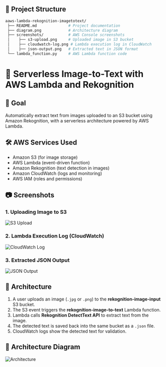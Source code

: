 ## 📂 Project Structure
```bash
aaws-lambda-rekognition-imagetotext/
 ├── README.md              # Project documentation
 ├── diagram.png            # Architecture diagram
 ├── screenshots/           # AWS Console screenshots
 │    ├── s3-upload.png     # Uploaded image in S3 bucket
 │    ├── cloudwatch-log.png # Lambda execution log in CloudWatch
 │    ├── json-output.png   # Extracted text in JSON format
 └── lambda_function.py     # AWS Lambda function code

```
# 🚀 Serverless Image-to-Text with AWS Lambda and Rekognition

## 🎯 Goal
Automatically extract text from images uploaded to an S3 bucket using Amazon Rekognition, with a serverless architecture powered by AWS Lambda.

## 🛠 AWS Services Used
- Amazon S3 (for image storage)
- AWS Lambda (event-driven function)
- Amazon Rekognition (text detection in images)
- Amazon CloudWatch (logs and monitoring)
- AWS IAM (roles and permissions)

## 📷 Screenshots

### 1. Uploading Image to S3
![S3 Upload](screenshots/s3-upload.jpeg)

### 2. Lambda Execution Log (CloudWatch)
![CloudWatch Log](screenshots/cloudwatch-log.jpeg)

### 3. Extracted JSON Output
![JSON Output](screenshots/json-output.jpeg)


## 📌 Architecture
1. A user uploads an image (`.jpg` or `.png`) to the **rekognition-image-input** S3 bucket.
2. The S3 event triggers the **rekognition-image-to-text** Lambda function.
3. Lambda calls **Rekognition DetectText API** to extract text from the image.
4. The detected text is saved back into the same bucket as a `.json` file.
5. CloudWatch logs show the detected text for validation.

## 🎨 Architecture Diagram
![Architecture](diagram.jpeg)

